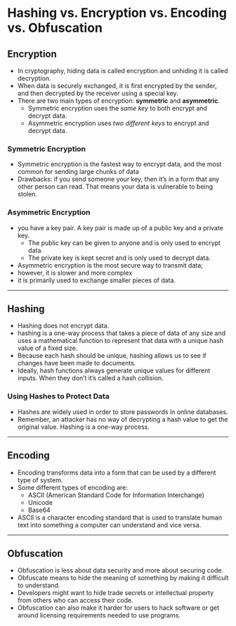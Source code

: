 # Hashing vs. Encryption vs. Encoding vs. Obfuscation
## Encryption
- In cryptography, hiding data is called encryption and unhiding it is called decryption.
- When data is securely exchanged, it is first encrypted by the sender, and then decrypted by the receiver using a special key.
- There are two main types of encryption: **symmetric** and **asymmetric**.
  - Symmetric encryption uses the *same key* to both encrypt and decrypt data.
  - Asymmetric encryption uses *two different keys* to encrypt and decrypt data.

### Symmetric Encryption
- Symmetric encryption is the fastest way to encrypt data, and the most common for sending large chunks of data
- Drawbacks: if you send someone your key, then it’s in a form that any other person can read. That means your data is vulnerable to being stolen.

### Asymmetric Encryption
- you have a key pair. A key pair is made up of a public key and a private key.
  - The public key can be given to anyone and is only used to encrypt data.
  - The private key is kept secret and is only used to decrypt data.
- Asymmetric encryption is the most secure way to transmit data;
- however, it is slower and more complex
- it is primarily used to exchange smaller pieces of data.

---
## Hashing
- Hashing does not encrypt data.
- hashing is a one-way process that takes a piece of data of any size and uses a mathematical function to represent that data with a unique hash value of a fixed size.
- Because each hash should be unique, hashing allows us to see if changes have been made to documents.
- Ideally, hash functions always generate unique values for different inputs. When they don’t it’s called a hash collision.

### Using Hashes to Protect Data
- Hashes are widely used in order to store passwords in online databases.
- Remember, an attacker has no way of decrypting a hash value to get the original value. Hashing is a one-way process.

--- 
## Encoding
- Encoding transforms data into a form that can be used by a different type of system.
- Some different types of encoding are:
  - ASCII (American Standard Code for Information Interchange)
  - Unicode
  - Base64
- ASCII is a character encoding standard that is used to translate human text into something a computer can understand and vice versa.

---
## Obfuscation
- Obfuscation is less about data security and more about securing code.
- Obfuscate means to hide the meaning of something by making it difficult to understand.
- Developers might want to hide trade secrets or intellectual property from others who can access their code.
- Obfuscation can also make it harder for users to hack software or get around licensing requirements needed to use programs.
